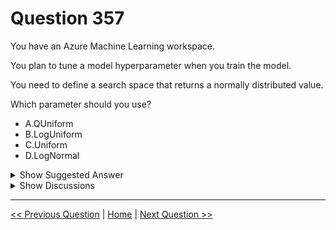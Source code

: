 # Question 357

You have an Azure Machine Learning workspace.

You plan to tune a model hyperparameter when you train the model.

You need to define a search space that returns a normally distributed value.

Which parameter should you use?

- A.QUniform
- B.LogUniform
- C.Uniform
- D.LogNormal

<details>
  <summary>Show Suggested Answer</summary>

<strong>D</strong><br>

</details>

<details>
  <summary>Show Discussions</summary>

<blockquote><p><strong>Karthikat</strong> <code>(Tue 03 Sep 2024 18:19)</code> - <em>Upvotes: 1</em></p><p>D Answer is correct
https://learn.microsoft.com/en-us/azure/machine-learning/how-to-tune-hyperparameters?view=azureml-api-2</p></blockquote>

</details>

---

[<< Previous Question](question_356.md) | [Home](../index.md) | [Next Question >>](question_358.md)
